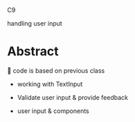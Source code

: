 C9

handling user input





# Abstract

:gem: code is based on previous class

+ working with TextInput

+ Validate user input & provide feedback

+ user input & components





